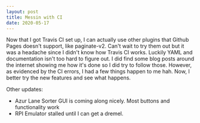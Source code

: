 ```yaml
---
layout: post
title: Messin with CI
date: 2020-05-17
---
```


Now that I got Travis CI set up, I can actually use other plugins that Github
Pages doesn't support, like paginate-v2. Can't wait to try them out but it was
a headache since I didn't know how Travis CI works. Luckily YAML and
documentation isn't too hard to figure out. I did find some blog posts around
the internet showing me how it's done so I did try to follow those. However,
as evidenced by the CI errors, I had a few things happen to me hah. Now, I
better try the new features and see what happens. 

Other updates:
* Azur Lane Sorter GUI is coming along nicely. Most buttons and functionality
  work
* RPI Emulator stalled until I can get a dremel.
